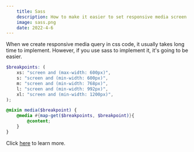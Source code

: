 ```yaml
---
    title: Sass
    description: How to make it easier to set responsive media screen
    image: sass.png
    date: 2022-4-6
---
```


When we create responsive media query in css code, it usually takes long time to implement. However, if you use sass to implement it, it's going to be easier.

```scss
$breakpoints: (
    xs: "screen and (max-width: 600px)",
    s: "screen and (min-width: 600px)",
    m: "screen and (min-width: 768px)",
    l: "screen and (min-width: 992px)",
    xl: "screen and (min-width: 1200px)",
);

@mixin media($breakpoint) {
    @media #{map-get($breakpoints, $breakpoint)}{
        @content;
    }
}
```

Click [here](https://sass-lang.com/documentation/cli/dart-sass) to learn more.